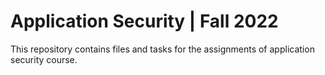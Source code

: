 # Application Security | Fall 2022

This repository contains files and tasks for the assignments of application security course.
